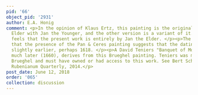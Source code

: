 ```yaml
---
pid: '66'
object_pid: '2931'
author: E.A. Honig
comment: <p>In the opinion of Klaus Ertz, this painting is the original by Jan the
  Elder with Jan the Younger, and the other version is a variant of it. Bert Schepers
  feels that the present work is entirely by Jan the Elder. </p><p>The owner suggests
  that the presence of the Pan & Ceres painting suggests that the dating of this is
  slightly earlier, perhaps 1618. </p><p>A David Teniers "Banquet of Monkeys", painted
  much later (1660), derives from this Brueghel painting. Teniers was married to Anna
  Brueghel and must have owned or had access to this work. See Bert Scheppers in the
  Rubenianum Quarterly, 2014.</p>
post_date: June 12, 2018
order: '065'
collection: discussion
---
```

